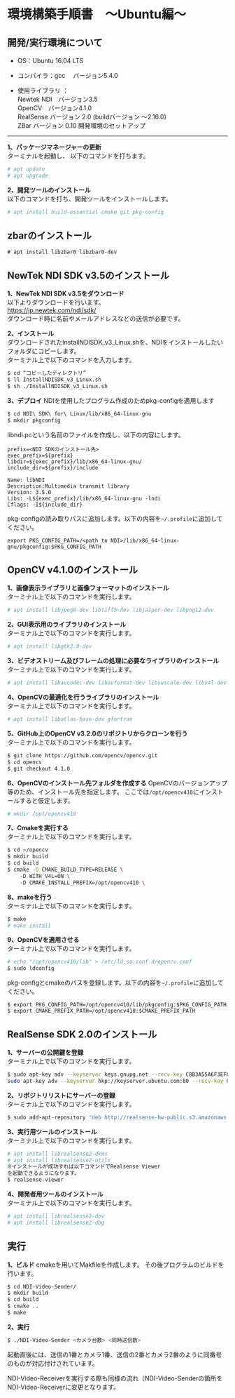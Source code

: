環境構築手順書　～Ubuntu編～  
=======

開発/実行環境について  
-------------------
 * OS：Ubuntu 16.04 LTS  

 * コンパイラ：gcc 　バージョン5.4.0  

 * 使用ライブラリ ：   
Newtek NDI　バージョン3.5  
OpenCV　バージョン4.1.0  
RealSense バージョン 2.0 (buildバージョン ～2.16.0)  
ZBar バージョン 0.10
開発環境のセットアップ  
--------------------
**1、パッケージマネージャーの更新**  
ターミナルを起動し、 以下のコマンドを打ちます。  
```bash
# apt update  
# apt upgrade  
```

**2、開発ツールのインストール**  
 以下のコマンドを打ち、開発ツールをインストールします。  
```bash
# apt install build-essential cmake git pkg-config  
```

zbarのインストール 
--------------------
```
# apt install libzbar0 libzbar0-dev
```
NewTek NDI SDK v3.5のインストール  
--------------------
**1、NewTek NDI SDK v3.5をダウンロード**  
 以下よりダウンロードを行います。  
https://jp.newtek.com/ndi/sdk/  
ダウンロード時に名前やメールアドレスなどの送信が必要です。  

**2、インストール**  
 ダウンロードされたInstallNDISDK_v3_Linux.shを、NDIをインストールしたいフォルダにコピーします。  
 ターミナル上で以下のコマンドを入力します。  
```bash
$ cd “コピーしたディレクトリ”  
$ ll InstallNDISDK_v3_Linux.sh  
$ sh ./InstallNDISDK_v3_Linux.sh  
```

**3、デプロイ**
NDIを使用したプログラム作成のためpkg-configを適用します
```bash
$ cd NDI\ SDK\ for\ Linux/lib/x86_64-linux-gnu
$ mkdir pkgconfig
```
libndi.pcという名前のファイルを作成し、以下の内容にします。
```
prefix=<NDI SDKのインストール先>
exec_prefix=${prefix}
libdir=${exec_prefix}/lib/x86_64-linux-gnu/
include_dir=${prefix}/include

Name: libNDI
Description:Multimedia transmit library
Version: 3.5.0
Libs: -L${exec_prefix}/lib/x86_64-linux-gnu -lndi
Cflags: -I${include_dir}
```
pkg-configの読み取りパスに追加します。以下の内容を`~/.profile`に追加してください。

```
export PKG_CONFIG_PATH=/<path to NDI>/lib/x86_64-linux-gnu/pkgconfig:$PKG_CONFIG_PATH
```

OpenCV v4.1.0のインストール
--------------------
**1、画像表示ライブラリと画像フォーマットのインストール**  
ターミナル上で以下のコマンドを実行します。  
```bash
# apt install libjpeg8-dev libtiff5-dev libjasper-dev libpng12-dev  
```

**2、GUI表示用のライブラリのインストール**  
ターミナル上で以下のコマンドを実行します。  
```bash
# apt install libgtk2.0-dev  
```

**3、ビデオストリーム及びフレームの処理に必要なライブラリのインストール**  
ターミナル上で以下のコマンドを実行します。  
```bash
# apt install libavcodec-dev libavformat-dev libswscale-dev libv4l-dev  
```

**4、OpenCVの最適化を行うライブラリのインストール**  
ターミナル上で以下のコマンドを実行します。  
```bash
# apt install libatlas-base-dev gfortran  
```

**5、GitHub上のOpenCV v3.2.0のリポジトリからクローンを行う**  
ターミナル上で以下のコマンドを実行します。  
```bash
$ git clone https://github.com/opencv/opencv.git  
$ cd opencv  
$ git checkout 4.1.0  
```
**6、OpenCVのインストール先フォルダを作成する**
OpenCVのバージョンアップ等のため、インストール先を指定します。
ここでは`/opt/opencv410`にインストールすると仮定します。
```bash
# mkdir /opt/opencv410
```
**7、Cmakeを実行する**  
 ターミナル上で以下のコマンドを実行します。  
```bash
$ cd ~/opencv  
$ mkdir build  
$ cd build  
$ cmake -D CMAKE_BUILD_TYPE=RELEASE \  
	-D WITH_V4L=ON \  
	-D CMAKE_INSTALL_PREFIX=/opt/opencv410 \  
```

**8、makeを行う**  
 ターミナル上で以下のコマンドを実行します。  
```bash  
$ make  
# make install  
```

**9、OpenCVを適用させる**  
 ターミナル上で以下のコマンドを実行します。  
```bash  
# echo "/opt/opencv410/lib" > /etc/ld.so.conf.d/opencv.conf 
$ sudo ldconfig  
```
pkg-configとcmakeのパスを登録します。以下の内容を`~/.profile`に追加してください。
```
$ export PKG_CONFIG_PATH=/opt/opencv410/lib/pkgconfig:$PKG_CONFIG_PATH
$ export CMAKE_PREFIX_PATH=/opt/opencv410:$CMAKE_PREFIX_PATH
```

RealSense SDK 2.0のインストール  
---------------------------
**1、サーバーの公開鍵を登録**  
 ターミナル上で以下のコマンドを実行します。  
```bash
$ sudo apt-key adv --keyserver keys.gnupg.net --recv-key C8B3A55A6F3EFCDE || \  
sudo apt-key adv --keyserver hkp://keyserver.ubuntu.com:80 --recv-key C8B3A55A6F3EFCDE  
```

**2、リポジトリリストにサーバーの登録**  
 ターミナル上で以下のコマンドを実行します。  
```bash
$ sudo add-apt-repository "deb http://realsense-hw-public.s3.amazonaws.com/Debian/apt-repo xenial main" -u  
```

**3、実行用ツールのインストール**  
 ターミナル上で以下のコマンドを実行します。  
```bash
# apt install librealsense2-dkms     
# apt install librealsense2-utils  
※インストールが成功すれば以下コマンドでRealsense Viewer  
を起動できるようになります。  
$ realsense-viewer  
```

**4、開発者用ツールのインストール**  
 ターミナル上で以下のコマンドを実行します。  
```bash
# apt install librealsense2-dev  
# apt install librealsense2-dbg  
```


実行  
---------------------------
**1、ビルド** 
cmakeを用いてMakfileを作成します。
その後プログラムのビルドを行います。
```bash
$ cd NDI-Video-Sender/ 
$ mkdir build
$ cd build
$ cmake ..
$ make
```

**2、実行**  
```bash
$ ./NDI-Video-Sender <カメラ台数> <同時送信数>
```
起動直後には、送信の1番とカメラ1番、送信の2番とカメラ2番のように同番号のものが対応付けされています。

 NDI-Video-Receiverを実行する際も同様の流れ（NDI-Video-Senderの箇所をNDI-Video-Receiverに変更となります。  

